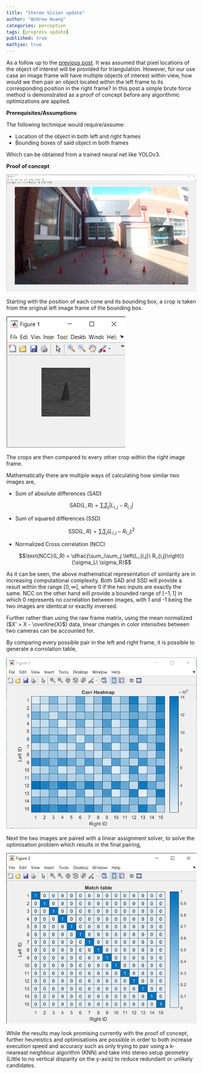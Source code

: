 ```yaml
---
title: "Stereo Vision update"
author: "Andrew Huang"
categories: perception
tags: [progress update]
published: true
mathjax: true
---
```


As a follow up to the [previous post](/perception/stereo-intro/). It was assumed that pixel locations of the object of interest will be provided for triangulation. However, for our use case an image frame will have multiple objects of interest within view, how would we then pair an object located within the left frame to its corresponding position in the right frame? In this post a simple brute force method is demonstrated as a proof of concept before any algorithmic optimizations are applied.

**Prerequisites/Assumptions**

The following technique would require/assume:
- Location of the object in both left and right frames
- Bounding boxes of said object in both frames

Which can be obtained from a trained neural net like YOLOv3.

**Proof of concept**

![Bounding Boxes](/assets/img/stereo-1/bounding_boxes.png "Bounding Boxes")

Starting with the position of each cone and its bounding box, a crop is taken from the original left image frame of the bounding box.

![Gray Crop](/assets/img/stereo-1/gray_crop.png "Gray Crop")

The crops are then compared to every other crop within the right image frame.

Mathematically there are multiple ways of calculating how similar two images are,

- Sum of absolute differences (SAD)

$$\text{SAD}(L,R) = \sum_i\sum_j |L_{i,j} - R_{i,j}|$$

- Sum of squared differences (SSD)

$$\text{SSD}(L,R) = \sum_i\sum_j \left(L_{i,j} - R_{i,j}\right)^2$$

- Normalized Cross correlation (NCC)

$$\text{NCC}(L,R) = \dfrac{\sum_i\sum_j \left(L_{i,j}\ R_{i,j}\right)}{\sigma_L\ \sigma_R}$$

As it can be seen, the above mathematical representation of similarity are in increasing computational complexity. Both SAD and SSD will provide a result within the range $[0, \infty]$, where 0 if the two inputs are exactly the same. NCC on the other hand will provide a bounded range of $[-1, 1]$ in which 0 represents no correlation between images, with 1 and -1 being the two images are identical or exactly inversed.

Further rather than using the raw frame matrix, using the mean normalized ($X' = X - \overline{X}$) data, linear changes in color intensities between two cameras can be accounted for.

By comparing every possible pair in the left and right frame, it is possible to generate a corrolation table,

![corr_map](/assets/img/stereo-1/corr_map.png "Corrolation table")

Next the two images are paired with a linear assignment solver, to solve the optimisation problem which results in the final pairing,

![match_table](/assets/img/stereo-1/match_table.png "Match table")

While the results may look promising currently with the proof of concept, further heureistics and optimisations are possible in order to both increase execution speed and accuracy such as only trying to pair using a k-neareast neighbour algorithm (KNN) and take into stereo setup geometry (Little to no vertical disparity on the y-axis) to reduce redundant or unlikely candidates.